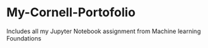 # My-Cornell-Portofolio
Includes all my Jupyter Notebook assignment from Machine learning Foundations
